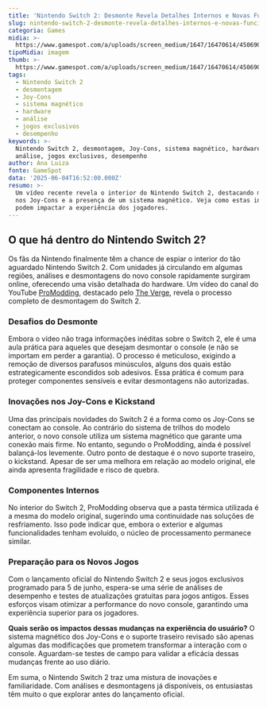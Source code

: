 ```yaml
---
title: 'Nintendo Switch 2: Desmonte Revela Detalhes Internos e Novas Funcionalidades'
slug: nintendo-switch-2-desmonte-revela-detalhes-internos-e-novas-funcionalidades
categoria: Games
midia: >-
  https://www.gamespot.com/a/uploads/screen_medium/1647/16470614/4506900-switch2teardownvideo.jpg
tipoMidia: imagem
thumb: >-
  https://www.gamespot.com/a/uploads/screen_medium/1647/16470614/4506900-switch2teardownvideo.jpg
tags:
  - Nintendo Switch 2
  - desmontagem
  - Joy-Cons
  - sistema magnético
  - hardware
  - análise
  - jogos exclusivos
  - desempenho
keywords: >-
  Nintendo Switch 2, desmontagem, Joy-Cons, sistema magnético, hardware,
  análise, jogos exclusivos, desempenho
author: Ana Luiza
fonte: GameSpot
data: '2025-06-04T16:52:00.000Z'
resumo: >-
  Um vídeo recente revela o interior do Nintendo Switch 2, destacando mudanças
  nos Joy-Cons e a presença de um sistema magnético. Veja como estas inovações
  podem impactar a experiência dos jogadores.
---
```

## O que há dentro do Nintendo Switch 2?

Os fãs da Nintendo finalmente têm a chance de espiar o interior do tão aguardado Nintendo Switch 2. Com unidades já circulando em algumas regiões, análises e desmontagens do novo console rapidamente surgiram online, oferecendo uma visão detalhada do hardware. Um vídeo do canal do YouTube [ProModding](https://www.youtube.com/@pro-modding), destacado pelo [The Verge](https://www.theverge.com/news/679327/nintendo-switch-2-handheld-teardown), revela o processo completo de desmontagem do Switch 2.

### Desafios do Desmonte

Embora o vídeo não traga informações inéditas sobre o Switch 2, ele é uma aula prática para aqueles que desejam desmontar o console (e não se importam em perder a garantia). O processo é meticuloso, exigindo a remoção de diversos parafusos minúsculos, alguns dos quais estão estrategicamente escondidos sob adesivos. Essa prática é comum para proteger componentes sensíveis e evitar desmontagens não autorizadas.

### Inovações nos Joy-Cons e Kickstand

Uma das principais novidades do Switch 2 é a forma como os Joy-Cons se conectam ao console. Ao contrário do sistema de trilhos do modelo anterior, o novo console utiliza um sistema magnético que garante uma conexão mais firme. No entanto, segundo o ProModding, ainda é possível balançá-los levemente. Outro ponto de destaque é o novo suporte traseiro, o kickstand. Apesar de ser uma melhora em relação ao modelo original, ele ainda apresenta fragilidade e risco de quebra.

### Componentes Internos

No interior do Switch 2, ProModding observa que a pasta térmica utilizada é a mesma do modelo original, sugerindo uma continuidade nas soluções de resfriamento. Isso pode indicar que, embora o exterior e algumas funcionalidades tenham evoluído, o núcleo de processamento permanece similar.

### Preparação para os Novos Jogos

Com o lançamento oficial do Nintendo Switch 2 e seus jogos exclusivos programado para 5 de junho, espera-se uma série de análises de desempenho e testes de atualizações gratuitas para jogos antigos. Esses esforços visam otimizar a performance do novo console, garantindo uma experiência superior para os jogadores.

**Quais serão os impactos dessas mudanças na experiência do usuário?** O sistema magnético dos Joy-Cons e o suporte traseiro revisado são apenas algumas das modificações que prometem transformar a interação com o console. Aguardam-se testes de campo para validar a eficácia dessas mudanças frente ao uso diário.

Em suma, o Nintendo Switch 2 traz uma mistura de inovações e familiaridade. Com análises e desmontagens já disponíveis, os entusiastas têm muito o que explorar antes do lançamento oficial.
